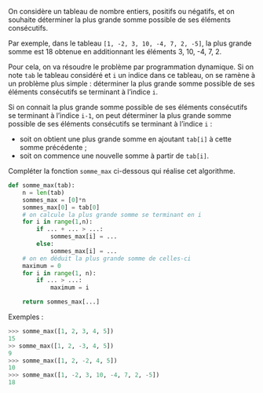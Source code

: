 On considère un tableau de nombre entiers, positifs ou négatifs, et on souhaite déterminer
la plus grande somme possible de ses éléments consécutifs.


Par exemple, dans le tableau `[1, -2, 3, 10, -4, 7, 2, -5]`, la plus grande
somme est 18 obtenue en additionnant les éléments 3, 10, -4, 7, 2.


Pour cela, on va résoudre le problème par programmation dynamique. Si on note `tab` le
tableau considéré et `i` un indice dans ce tableau, on se ramène à un problème plus simple : déterminer la plus grande somme possible de ses éléments consécutifs se terminant à
l’indice `i`.


Si on connait la plus grande somme possible de ses éléments consécutifs se terminant à
l’indice `i-1`, on peut déterminer la plus grande somme possible de ses éléments consécutifs
se terminant à l’indice `i` :

- soit on obtient une plus grande somme en ajoutant `tab[i]` à cette somme précédente ;
- soit on commence une nouvelle somme à partir de `tab[i]`.


Compléter la fonction `somme_max` ci-dessous qui réalise cet algorithme.

```python linenums='1'
def somme_max(tab):
    n = len(tab)
    sommes_max = [0]*n
    sommes_max[0] = tab[0]
    # on calcule la plus grande somme se terminant en i
    for i in range(1,n):
        if ... + ... > ...: 
            sommes_max[i] = ... 
        else:
            sommes_max[i] = ... 
    # on en déduit la plus grande somme de celles-ci
    maximum = 0
    for i in range(1, n):
        if ... > ...: 
            maximum = i

    return sommes_max[...] 
```

Exemples :

```python
>>> somme_max([1, 2, 3, 4, 5])
15
>> somme_max([1, 2, -3, 4, 5])
9
>>> somme_max([1, 2, -2, 4, 5])
10
>>> somme_max([1, -2, 3, 10, -4, 7, 2, -5])
18
```